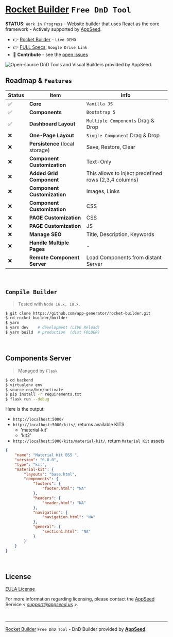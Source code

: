 # [Rocket Builder](https://rocket-builder.onrender.com/) `Free DnD Tool`

**STATUS**: `Work in Progress` - Website builder that uses React as the core framework - Actively supported by [AppSeed](https://appseed.us/).

- 👉 [Rocket Builder](https://rocket-builder.onrender.com/) - `Live DEMO`
- 👉 [FULL Specs](https://docs.google.com/document/d/1YbmZro0b8ucMGE227xSMzcQGNbWgTaiOKfjgEW9RsWE/edit?usp=sharing), `Google Drive Link`
- 🫶 **Contribute** - see the [open issues](https://github.com/app-generator/rocket-builder/issues)  

![Open-source DnD Tools and Visual Builders provided by AppSeed.](https://github.com/app-generator/opensource-dnd-tools/assets/51070104/b8f9ed0b-dbe4-429c-b96c-c32df831a1a2)

## Roadmap & `Features` 

| Status | Item | info | 
| --- | --- | --- |
| ✅ | **Core** |  `Vanilla JS` |
| ✅ | **Components** | `Bootstrap 5` |
| ✅ | **Dashboard Layout** | `Multiple Components` Drag & Drop |
| ❌ | **One-Page Layout** | `Single Component` Drag & Drop |
| ❌ | **Persistence** (local storage) | Save, Restore, Clear |
| ❌ | **Component Customization** | Text-Only |
| ❌ | **Added Grid Component** | This allows to inject predefined rows (2,3,4 columns) |
| ❌ | **Component Customization** | Images, Links |
| ❌ | **Component Customization** | CSS |
| ❌ | **PAGE Customization** | CSS |
| ❌ | **PAGE Customization** | JS |
| ❌ | **Manage SEO** | Title, Description, Keywords |
| ❌ | **Handle Multiple Pages** | - |
| ❌ | **Remote Component Server** | Load Components from distant Server |

<br />

## `Compile Builder`

> Tested with `Node 16.x, 18.x`.
 
```bash
$ git clone https://github.com/app-generator/rocket-builder.git
$ cd rocket-builder/builder
$ yarn
$ yarn dev    # development (LIVE Reload)
$ yarn build  # production  (dist FOLDER)
```

<br />

## Components Server

> Managed by `Flask`

```bash
$ cd backend
$ virtualenv env
$ source env/bin/activate
$ pip install -r requirements.txt
$ flask run --debug
```

Here is the output:

- `http://localhost:5000/`
- `http://localhost:5000/kits/`, returns available KITS
  - 'material-kit'
  - 'kit2'
- `http://localhost:5000/kits/material-kit/`, return `Material Kit` assets

```json
{
    "name": "Material Kit BS5 ",
    "version": "0.0.0",
    "type": "kit",
    "material-kit": {
        "layouts": "base.html",
        "components": {
            "footers": {
                "footer.html": "NA"
            },
            "headers": {
                "header.html": "NA"
            },
            "navigation": {
                "navigation.html": "NA"
            },
            "general": {
                "section1.html": "NA"
            }
        }
    }
}
```

<br />

## License

[EULA License](./LICENSE.md)

For more information regarding licensing, please contact the [AppSeed](http://appseed.us/) Service < *support@appseed.us* >.

<br />

---
[Rocket Builder](https://rocket-builder.onrender.com/) `Free DnD Tool` - DnD Builder provided by **[AppSeed](https://appseed.us/)**.
